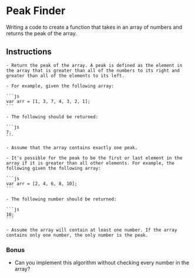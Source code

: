 # Peak Finder

Writing a code to create a function that takes in an array of numbers and returns the peak of the array.

## Instructions

    - Return the peak of the array. A peak is defined as the element in the array that is greater than all of the numbers to its right and greater than all of the elements to its left.

    - For example, given the following array:

    ```js
    var arr = [1, 3, 7, 4, 3, 2, 1];
    ```

    - The following should be returned:

    ```js
    7;
    ```

    - Assume that the array contains exactly one peak.

    - It's possible for the peak to be the first or last element in the array if it is greater than all other elements. For example, the following given the following array:

    ```js
    var arr = [2, 4, 6, 8, 10];
    ```

    - The following number should be returned:

    ```js
    10;
    ```

    - Assume the array will contain at least one number. If the array contains only one number, the only number is the peak.

### Bonus

- Can you implement this algorithm without checking every number in the array?
